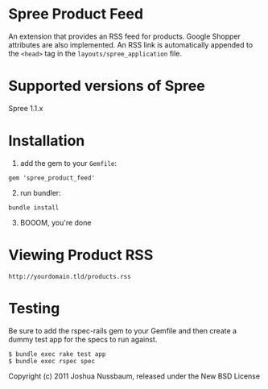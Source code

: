 Spree Product Feed
================

An extension that provides an RSS feed for products. Google Shopper attributes are also implemented.
An RSS link is automatically appended to the `<head>` tag in the `layouts/spree_application` file.

Supported versions of Spree
=========

Spree 1.1.x

Installation
===============

1) add the gem to your `Gemfile`:

`gem 'spree_product_feed'`

2) run bundler:

`bundle install`

3) BOOOM, you're done

Viewing Product RSS
============

`http://yourdomain.tld/products.rss`

Testing
=======

Be sure to add the rspec-rails gem to your Gemfile and then create a dummy test app for the specs to run against.

    $ bundle exec rake test app
    $ bundle exec rspec spec

Copyright (c) 2011 Joshua Nussbaum, released under the New BSD License
